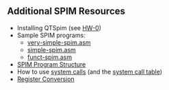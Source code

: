 ## Additional SPIM Resources

* Installing QTSpim (see [HW-0](/hw/hw0.md))
* Sample SPIM programs: 
  * [very-simple-spim.asm](/rsc/spim/very-simple-spim.asm)
  * [simple-spim.asm](/rsc/spim/simple-spim.asm)
  * [funct-spim.asm](/rsc/spim/funct-spim.asm)
* [SPIM Program Structure](/rsc/spim/structure.md)
* How to use [system calls](/rsc/spim/syscalls-howto.md) (and the [system call table](/rsc/spim/systemcalls-table.md))
* [Register Conversion](/rsc/spim/registers.md)
